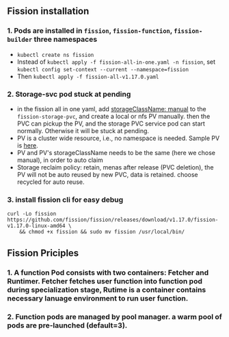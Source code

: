 ## Fission installation

### 1. Pods are installed in ```fission```, ```fission-function```, ```fission-builder``` three namespaces
  * ```kubectl create ns fission```
  * Instead of ```kubectl apply -f fission-all-in-one.yaml -n fission```, set ```kubectl config set-context --current --namespace=fission```
  * Then ```kubectl apply -f fission-all-v1.17.0.yaml```

### 2. Storage-svc pod stuck at pending
 * in the fission all in one yaml, add [storageClassName: manual](fission-all-v1.17.0.yaml#L60) to the  ```fission-storage-pvc```, and create a local or nfs PV manually. then the PVC can pickup the PV, and the storage PVC service pod can start normally. Otherwise it will be stuck at pending.
 * PV is a cluster wide resource, i.e., no namespace is needed. Sample PV is [here](nfs_pv.yaml).
 * PV and PV's storageClassName needs to be the same (here we chose manual), in order to auto claim
 * Storage reclaim policy: retain, menas after release (PVC deletion), the PV will not be auto reused by new PVC, data is retained. choose recycled for auto reuse.

### 3. install fission cli for easy debug
```
curl -Lo fission https://github.com/fission/fission/releases/download/v1.17.0/fission-v1.17.0-linux-amd64 \
    && chmod +x fission && sudo mv fission /usr/local/bin/
```

## Fission Priciples

### 1. A function Pod consists with two containers: Fetcher and Runtimer. Fetcher fetches user function into function pod during specialization stage, Rutime is a container contains necessary lanuage environment to run user function. 

### 2. Function pods are managed by pool manager. a warm pool of pods are pre-launched (default=3).

